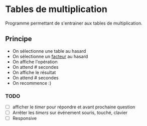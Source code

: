 # Tables de multiplication

Programme permettant de s'entrainer aux tables de multiplication.

## Principe

- On sélectionne une table au hasard
- On sélectionne un [facteur](<https://fr.wikipedia.org/wiki/Facteur_(math%C3%A9matiques)>) au hasard
- On affiche l'opération
- On attend # secondes
- On affiche le résultat
- On attend # secondes
- On recommence :)

### TODO

- [ ] afficher le _timer_ pour répondre et avant prochaine question
- [ ] Arrêter les _timers_ sur événement souris, touché, clavier
- [ ] Responsive
